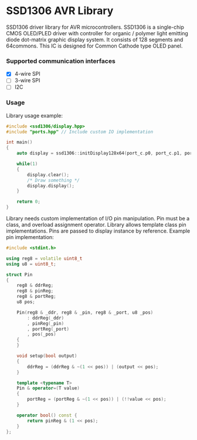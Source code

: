 # SSD1306 AVR Library

SSD1306 driver library for AVR microcontrollers. SSD1306 is a single-chip CMOS OLED/PLED driver with controller for organic / polymer light emitting
diode dot-matrix graphic display system. It consists of 128 segments and 64commons. This IC is designed for Common Cathode type OLED panel. 

### Supported communication interfaces

- [x] 4-wire SPI
- [ ] 3-wire SPI
- [ ] I2C

### Usage

Library usage example:
```C++
#include <ssd1306/display.hpp>
#include "ports.hpp" // Include custom IO implementation

int main()
{
	auto display = ssd1306::initDisplay128x64(port_c.p0, port_c.p1, port_c.p2, port_c.p3, port_c.p4);

	while(1)
	{
		display.clear();
		/* Draw something */
		display.display();
	}

	return 0;
}
```

Library needs custom implementation of I/O pin manipulation. Pin must be a class, and overload assignment operator.
Library allows template class pin implementations. Pins are passed to display instance by reference. 
Example pin implementation: 

```C++
#include <stdint.h>

using reg8 = volatile uint8_t 
using u8 = uint8_t;

struct Pin
{
	reg8 & ddrReg;
	reg8 & pinReg;
	reg8 & portReg;
	u8 pos;

	Pin(reg8 & _ddr, reg8 & _pin, reg8 & _port, u8 _pos)
		: ddrReg(_ddr)
		, pinReg(_pin)
		, portReg(_port)
		, pos(_pos)
	{
	}

	void setup(bool output) 
	{
		ddrReg = (ddrReg & ~(1 << pos)) | (output << pos); 
	}

	template <typename T>
	Pin & operator=(T value) 
	{ 
		portReg = (portReg & ~(1 << pos)) | (!!value << pos); 
	}

	operator bool() const {
		return pinReg & (1 << pos);
	}
};
```